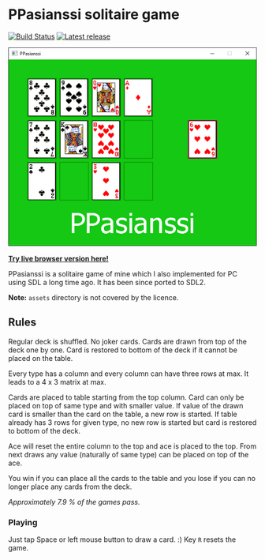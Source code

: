 # PPasianssi solitaire game

[![Build Status](https://api.travis-ci.org/veikkos/ppasianssi.svg?branch=master)](https://travis-ci.org/veikkos/ppasianssi)
[![Latest release](http://img.shields.io/github/release/veikkos/ppasianssi.svg)](https://github.com/veikkos/ppasianssi/releases/latest)

![Cover](https://github.com/veikkos/ppasianssi/blob/master/cover.png)

[**Try live browser version here!**](https://veikkos.github.io/ppasianssi-live/)

PPasianssi is a solitaire game of mine which I also implemented for PC
using SDL a long time ago. It has been since ported to SDL2.

**Note:** `assets` directory is not covered by the licence.

## Rules

Regular deck is shuffled. No joker cards. Cards are drawn from top of
the deck one by one. Card is restored to bottom of the deck if it
cannot be placed on the table.

Every type has a column and every column can have three rows at
max. It leads to a 4 x 3 matrix at max.

Cards are placed to table starting from the top column. Card can only
be placed on top of same type and with smaller value. If value of the
drawn card is smaller than the card on the table, a new row is
started. If table already has 3 rows for given type, no new row is
started but card is restored to bottom of the deck.

Ace will reset the entire column to the top and ace is placed to the
top. From next draws any value (naturally of same type) can be placed
on top of the ace.

You win if you can place all the cards to the table and you lose if
you can no longer place any cards from the deck.

*Approximately 7.9 % of the games pass.*

### Playing

Just tap Space or left mouse button to draw a card. :) Key `R` resets
the game.

